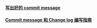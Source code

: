#### [写出好的 commit message](https://ruby-china.org/topics/15737)

#### [Commit message 和 Change log 编写指南](http://www.ruanyifeng.com/blog/2016/01/commit_message_change_log.html)
